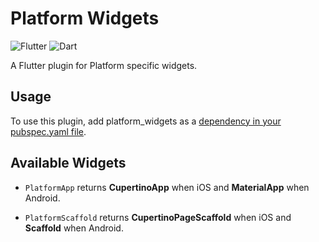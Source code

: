 # Platform Widgets

![Flutter](https://img.shields.io/badge/sdk-Flutter-9cf)
![Dart](https://img.shields.io/badge/language-Dart-blue)

A Flutter plugin for Platform specific widgets.

## Usage
To use this plugin, add platform_widgets as a [dependency in your pubspec.yaml file](https://flutter.io/platform-plugins/).

## Available Widgets

- `PlatformApp` returns **CupertinoApp** when iOS and **MaterialApp** when Android.

- `PlatformScaffold` returns **CupertinoPageScaffold** when iOS and **Scaffold** when Android.


